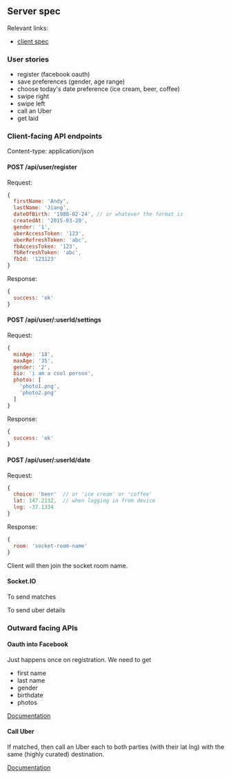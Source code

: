 
## Server spec

Relevant links:
- [client spec](https://github.com/tiberiusdao/yeslettuce-client/blob/master/spec.md)

### User stories

- register (facebook oauth)
- save preferences (gender, age range)
- choose today's date preference (ice cream, beer, coffee)
- swipe right
- swipe left
- call an Uber
- get laid

### Client-facing API endpoints

Content-type: application/json

#### POST /api/user/register

Request:

```javascript
{
  firstName: 'Andy',
  lastName: 'Jiang',
  dateOfBirth: '1988-02-24', // or whatever the format is
  createdAt: '2015-03-20',
  gender: '1',
  uberAccessToken: '123',
  uberRefreshToken: 'abc',
  fbAccessToken: '123',
  fbRefreshToken: 'abc',
  fbId: '123123'
}
```

Response:

```javascript
{
  success: 'ok'
}
```

#### POST /api/user/:userId/settings

Request:

```javascript
{
  minAge: '18',
  maxAge: '35',
  gender: '2',
  bio: 'i am a cool person',
  photos: [
    'photo1.png',
    'photo2.png'
  ]
}
```

Response:

```javascript
{
  success: 'ok'
}
```

#### POST /api/user/:userId/date

Request:

```javascript
{
  choice: 'beer'  // or 'ice cream' or 'coffee'
  lat: 147.2132,  // when logging in from device
  lng: -37.1334
}
```

Response:

```javascript
{
  room: 'socket-room-name'
}
```

Client will then join the socket room name.

#### Socket.IO

To send matches

To send uber details

### Outward facing APIs

#### Oauth into Facebook

Just happens once on registration. We need to get
- first name
- last name
- gender
- birthdate
- photos

[Documentation](https://developers.facebook.com/docs)

#### Call Uber

If matched, then call an Uber each to both parties (with their lat lng) with the same (highly curated) destination.

[Documentation](https://developer.uber.com/v1/endpoints/)

